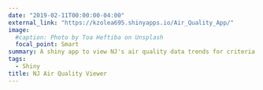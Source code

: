 ```yaml
---
date: "2019-02-11T00:00:00-04:00"
external_link: "https://kzolea695.shinyapps.io/Air_Quality_App/"
image:
  #caption: Photo by Toa Heftiba on Unsplash
  focal_point: Smart
summary: A shiny app to view NJ's air quality data trends for criteria air pollutants from 1990-2018
tags:
  - Shiny
title: NJ Air Quality Viewer
---
```

  